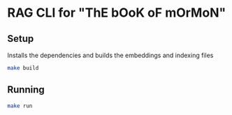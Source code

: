 # RAG CLI for "ThE bOoK oF mOrMoN"

## Setup
Installs the dependencies and builds the embeddings and indexing files
```sh
make build
```


## Running
```sh
make run
```
